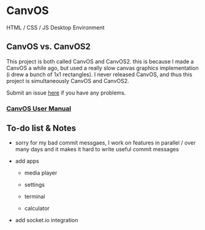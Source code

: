 # CanvOS
HTML / CSS / JS Desktop Environment

## CanvOS vs. CanvOS2

This project is both called CanvOS and CanvOS2. this is because I made a CanvOS a while ago, but used a really slow canvas graphics implementation (i drew a bunch of 1x1 rectangles). I never released CanvOS, and thus this project is simultaneously CanvOS and CanvOS2.

Submit an issue [here](https://github.com/creatively-stupid/canvos/issues/new) if you have any problems.

### [CanvOS User Manual](https://docs.google.com/document/d/1rXQyqDcJKOt74pPxdw4zRbT2L4rDulDRoVwh8JqtnZw/)

## To-do list & Notes

- sorry for my bad commit messgaes, I work on features in parallel / over many days and it makes it hard to write useful commit messages

- add apps

  - media player

  - settings

  - terminal

  - calculator

- add socket.io integration
